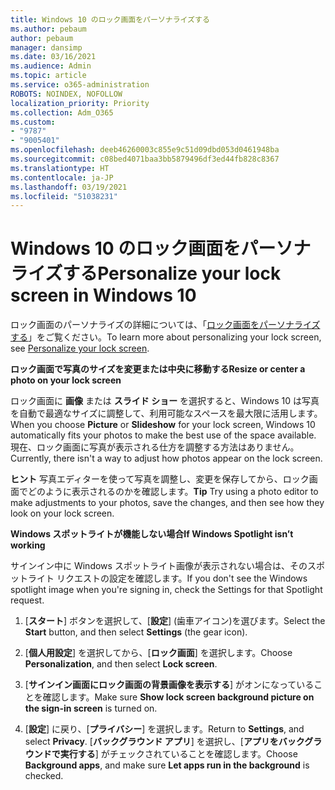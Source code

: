 ```yaml
---
title: Windows 10 のロック画面をパーソナライズする
ms.author: pebaum
author: pebaum
manager: dansimp
ms.date: 03/16/2021
ms.audience: Admin
ms.topic: article
ms.service: o365-administration
ROBOTS: NOINDEX, NOFOLLOW
localization_priority: Priority
ms.collection: Adm_O365
ms.custom:
- "9787"
- "9005401"
ms.openlocfilehash: deeb46260003c855e9c51d09dbd053d0461948ba
ms.sourcegitcommit: c08bed4071baa3bb5879496df3ed44fb828c8367
ms.translationtype: HT
ms.contentlocale: ja-JP
ms.lasthandoff: 03/19/2021
ms.locfileid: "51038231"
---
```

# <a name="personalize-your-lock-screen-in-windows-10"></a><span data-ttu-id="4a9bf-102">Windows 10 のロック画面をパーソナライズする</span><span class="sxs-lookup"><span data-stu-id="4a9bf-102">Personalize your lock screen in Windows 10</span></span>

<span data-ttu-id="4a9bf-103">ロック画面のパーソナライズの詳細については、「[ロック画面をパーソナライズする](https://support.microsoft.com/windows/personalize-your-lock-screen-81dab9b0-35cf-887c-84a0-6de8ef72bea0)」をご覧ください。</span><span class="sxs-lookup"><span data-stu-id="4a9bf-103">To learn more about personalizing your lock screen, see [Personalize your lock screen](https://support.microsoft.com/windows/personalize-your-lock-screen-81dab9b0-35cf-887c-84a0-6de8ef72bea0).</span></span>

<span data-ttu-id="4a9bf-104">**ロック画面で写真のサイズを変更または中央に移動する**</span><span class="sxs-lookup"><span data-stu-id="4a9bf-104">**Resize or center a photo on your lock screen**</span></span>

<span data-ttu-id="4a9bf-105">ロック画面に **画像** または **スライド ショー** を選択すると、Windows 10 は写真を自動で最適なサイズに調整して、利用可能なスペースを最大限に活用します。</span><span class="sxs-lookup"><span data-stu-id="4a9bf-105">When you choose **Picture** or **Slideshow** for your lock screen, Windows 10 automatically fits your photos to make the best use of the space available.</span></span> <span data-ttu-id="4a9bf-106">現在、ロック画面に写真が表示される仕方を調整する方法はありません。</span><span class="sxs-lookup"><span data-stu-id="4a9bf-106">Currently, there isn't a way to adjust how photos appear on the lock screen.</span></span>

<span data-ttu-id="4a9bf-107">**ヒント** 写真エディターを使って写真を調整し、変更を保存してから、ロック画面でどのように表示されるのかを確認します。</span><span class="sxs-lookup"><span data-stu-id="4a9bf-107">**Tip** Try using a photo editor to make adjustments to your photos, save the changes, and then see how they look on your lock screen.</span></span>

<span data-ttu-id="4a9bf-108">**Windows スポットライトが機能しない場合**</span><span class="sxs-lookup"><span data-stu-id="4a9bf-108">**If Windows Spotlight isn’t working**</span></span>

<span data-ttu-id="4a9bf-109">サインイン中に Windows スポットライト画像が表示されない場合は、そのスポットライト リクエストの設定を確認します。</span><span class="sxs-lookup"><span data-stu-id="4a9bf-109">If you don't see the Windows spotlight image when you're signing in, check the Settings for that Spotlight request.</span></span> 

1. <span data-ttu-id="4a9bf-110">[**スタート**] ボタンを選択して、[**設定**] (歯車アイコン)を選びます。</span><span class="sxs-lookup"><span data-stu-id="4a9bf-110">Select the **Start** button, and then select **Settings** (the gear icon).</span></span>

1. <span data-ttu-id="4a9bf-111">[**個人用設定**] を選択してから、[**ロック画面**] を選択します。</span><span class="sxs-lookup"><span data-stu-id="4a9bf-111">Choose **Personalization**, and then select **Lock screen**.</span></span>

1. <span data-ttu-id="4a9bf-112">[**サインイン画面にロック画面の背景画像を表示する**] がオンになっていることを確認します。</span><span class="sxs-lookup"><span data-stu-id="4a9bf-112">Make sure **Show lock screen background picture on the sign-in screen** is turned on.</span></span>

1. <span data-ttu-id="4a9bf-113">[**設定**] に戻り、[**プライバシー**] を選択します。</span><span class="sxs-lookup"><span data-stu-id="4a9bf-113">Return to **Settings**, and select **Privacy**.</span></span> <span data-ttu-id="4a9bf-114">[**バックグラウンド アプリ**] を選択し、[**アプリをバックグラウンドで実行する**] がチェックされていることを確認します。</span><span class="sxs-lookup"><span data-stu-id="4a9bf-114">Choose **Background apps**, and make sure **Let apps run in the background** is checked.</span></span>